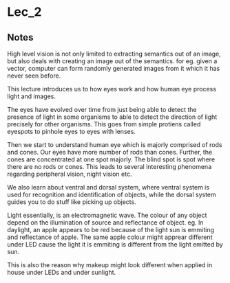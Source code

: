 # Lec_2

## Notes 

High level vision is not only limited to extracting semantics out of an image, but also deals with creating an image out of the semantics.
for eg. given a vector, computer can form randomly generated images from it which it has never seen before.

This lecture introduces us to how eyes work and how human eye process light and images.

The eyes have evolved over time from just being able to detect the presence of light in some organisms to able to detect the direction of light precisely for other organisms. This goes from simple protiens called eyespots to pinhole eyes to eyes with lenses.

Then we start to understand human eye which is majorly comprised of rods and cones. Our eyes have more number of rods than cones. Further, the cones are concentrated at one spot majorly. The blind spot is spot where there are no rods or cones. This leads to several interesting phenomena regarding peripheral vision, night vision etc.

We also learn about ventral and dorsal system, where ventral system is used for recognition and identification of objects, while the dorsal system guides you to do stuff like picking up objects.

Light essentially, is an electromagnetic wave. The colour of any object depend on the illumination of source and reflectance of object. eg. In daylight, an apple appears to be red because of the light sun is emmiting and reflectance of apple. The same apple colour might apprear different under LED cause the light it is emmiting is different from the light emitted by sun.

This is also the reason why makeup might look different when applied in house under LEDs and under sunlight.

